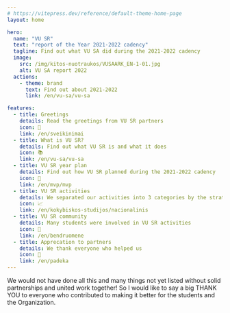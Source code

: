 ```yaml
---
# https://vitepress.dev/reference/default-theme-home-page
layout: home

hero:
  name: "VU SR"
  text: "report of the Year 2021-2022 cadency"
  tagline: Find out what VU SA did during the 2021-2022 cadency
  image:
    src: /img/kitos-nuotraukos/VUSAARK_EN-1-01.jpg
    alt: VU SA report 2022
  actions:
    - theme: brand
      text: Find out about 2021-2022
      link: /en/vu-sa/vu-sa

features:
  - title: Greetings
    details: Read the greetings from VU SR partners
    icon: 🎉
    link: /en/sveikinimai
  - title: What is VU SR?
    details: Find out what VU SR is and what it does
    icon: 📚
    link: /en/vu-sa/vu-sa
  - title: VU SR year plan
    details: Find out how VU SR planned during the 2021-2022 cadency
    icon: 📝
    link: /en/mvp/mvp
  - title: VU SR activities
    details: We separated our activities into 3 categories by the strategic plan
    icon: 📈
    link: /en/kokybiskos-studijos/nacionalinis
  - title: VU SR community
    details: Many students were involved in VU SR activities
    icon: 🤝
    link: /en/bendruomene
  - title: Apprecation to partners
    details: We thank everyone who helped us
    icon: 🙏
    link: /en/padeka
---
```


<script setup lang="ts">
import TestimonialElement from "../../components/TestimonialElement.vue";
</script>

<TestimonialElement img-src="/ataskaita2022/img/sveikinimai/neda.jpg" person-name="Neda Žutautaitė" person-position="VU SR president" href="/en/prezidentes-kalba" button-text="Speech of the president">
We would not have done all this and many things not yet listed without
solid partnerships and united work together! So I would like to say a
big THANK YOU to everyone who contributed to making it better for the
students and the Organization.
</TestimonialElement>
